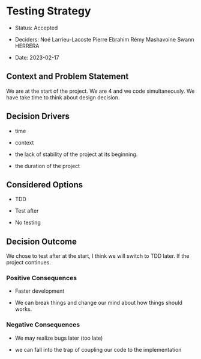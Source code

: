 # Testing Strategy

* Status: Accepted

* Deciders: Noé Larrieu-Lacoste Pierre Ebrahim Rémy Mashavoine Swann HERRERA

* Date: 2023-02-17

## Context and Problem Statement

We are at the start of the project. We are 4 and we code simultaneously.
We have take time to think about design decision.


## Decision Drivers

* time

* context

* the lack of stability of the project at its beginning.

* the duration of the project

## Considered Options

* TDD

* Test after

* No testing

## Decision Outcome

We chose to test after at the start, I think we will switch to TDD later. If the project continues.

### Positive Consequences

* Faster development

* We can break things and change our mind about how things should works.

### Negative Consequences

* We may realize bugs later (too late)
 
* we can fall into the trap of coupling our code to the implementation